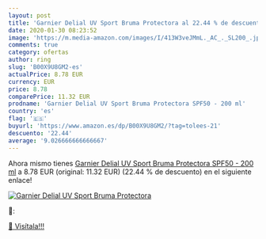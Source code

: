 ```yaml
---
layout: post
title: 'Garnier Delial UV Sport Bruma Protectora al 22.44 % de descuento'
date: 2020-01-30 08:23:52
image: 'https://m.media-amazon.com/images/I/413W3veJMmL._AC_._SL200_.jpg'
comments: true
category: ofertas
author: ring
slug: 'B00X9U8GM2-es'
actualPrice: 8.78 EUR
currency: EUR
price: 8.78
comparePrice: 11.32 EUR
prodname: 'Garnier Delial UV Sport Bruma Protectora SPF50 - 200 ml'
country: 'es'
flag: '🇪🇸'
buyurl: 'https://www.amazon.es/dp/B00X9U8GM2/?tag=tolees-21'
descuento: '22.44'
average: '9.026666666666667'
---
```


Ahora mismo tienes [Garnier Delial UV Sport Bruma Protectora SPF50 - 200 ml](https://www.amazon.es/dp/B00X9U8GM2/?tag=tolees-21) a 8.78 EUR (original: 11.32 EUR) (22.44 %  de descuento) en el siguiente enlace!

[![Garnier Delial UV Sport Bruma Protectora](https://m.media-amazon.com/images/I/413W3veJMmL._AC_._SL200_.jpg)](https://www.amazon.es/dp/B00X9U8GM2/?tag=tolees-21)

🔎:


[🛒 Visítala!!!](https://www.amazon.es/dp/B00X9U8GM2/?tag=tolees-21)
